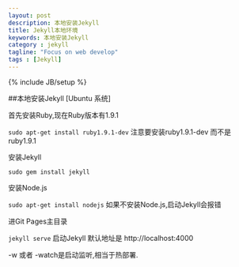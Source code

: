 ```yaml
---
layout: post
description: 本地安装Jekyll
title: Jekyll本地环境
keywords: 本地安装Jekyll
category : jekyll
tagline: "Focus on web develop"
tags : [Jekyll]
---
```

{% include JB/setup %}

##本地安装Jekyll  [Ubuntu 系统]

首先安装Ruby,现在Ruby版本有1.9.1

`sudo apt-get install ruby1.9.1-dev` 注意要安装ruby1.9.1-dev 而不是ruby1.9.1

安装Jekyll

`sudo gem install jekyll`

安装Node.js

`sudo apt-get install nodejs` 如果不安装Node.js,启动Jekyll会报错

进Git Pages主目录

`jekyll serve`  启动Jekyll 默认地址是 http://localhost:4000

-w 或者 -watch是启动监听,相当于热部署.



